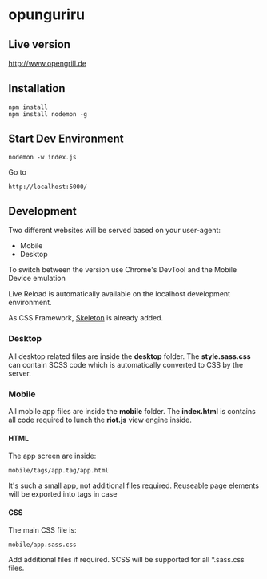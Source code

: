 # opunguriru

## Live version
http://www.opengrill.de


## Installation

    npm install
    npm install nodemon -g
    
## Start Dev Environment

    nodemon -w index.js
    
Go to

    http://localhost:5000/

## Development

Two different websites will be served based on your user-agent:

 - Mobile
 - Desktop

To switch between the version use Chrome's DevTool and the Mobile Device emulation

Live Reload is automatically available on the localhost development environment.

As CSS Framework, [Skeleton](http://getskeleton.com) is already added.

### Desktop

All desktop related files are inside the **desktop** folder. The **style.sass.css** can contain SCSS code which is automatically converted to CSS by the server.


### Mobile

All mobile app files are inside the **mobile** folder. The **index.html** is contains all code required to lunch the **riot.js** view engine inside.

#### HTML
The app screen are inside:

    mobile/tags/app.tag/app.html 

It's such a small app, not additional files required. Reuseable page elements will be exported into tags in case

#### CSS
The main CSS file is:

    mobile/app.sass.css

Add additional files if required. SCSS will be supported for all *.sass.css files.
